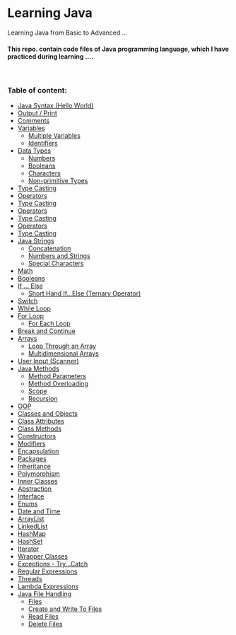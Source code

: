 # Learning Java
Learning Java from Basic to Advanced ...  
#### This repo. contain code files of Java programming language, which I have practiced during learning  ....

<br>

<!-- ---------------------------------------------------------------------------------------------------------------------- -->

### Table of content:

<!-- * <a href=" # ">Hello World</a> -->
* <a href="https://github.com/ayush-sleeping/Learning_Java/blob/main/From%20Personal%20practice/FirstJavaClass.java">Java Syntax 
 (Hello World)</a>
* <a href="  ">Output / Print</a>
* <a href="  ">Comments</a>
* <a href="  ">Variables</a>
  * <a href="  ">Multiple Variables</a>
  * <a href="  ">Identifiers</a>
* <a href="  ">Data Types</a>
  * <a href="  ">Numbers</a>
  * <a href="  ">Booleans</a>
  * <a href="  ">Characters</a>
  * <a href="  ">Non-primitive Types</a>
* <a href="  ">Type Casting</a>
* <a href="  ">Operators</a>
* <a href="  ">Type Casting</a>
* <a href="  ">Operators</a>
* <a href=" # ">Type Casting</a>
* <a href=" # ">Operators</a>
* <a href=" # ">Type Casting</a>
* <a href=" # ">Java Strings</a>
  * <a href="  ">Concatenation</a>
  * <a href="  ">Numbers and Strings</a>
  * <a href="  ">Special Characters</a>
* <a href=" # ">Math</a>
* <a href=" # ">Booleans</a>
* <a href=" # ">If ... Else</a>
  * <a href=" # ">Short Hand If...Else (Ternary Operator)</a>
* <a href=" # ">Switch</a>
* <a href=" # ">While Loop</a>
* <a href=" # ">For Loop</a>
  * <a href=" # ">For Each Loop</a>
* <a href=" # ">Break and Continue</a>
* <a href=" # ">Arrays</a>
  * <a href=" # ">Loop Through an Array</a>
  * <a href=" # ">Multidimensional Arrays</a>
* <a href=" # ">User Input (Scanner)</a>
* <a href=" # ">Java Methods</a>
  * <a href=" # ">Method Parameters</a>
  * <a href=" # ">Method Overloading</a>
  * <a href=" # ">Scope</a>
  * <a href=" # ">Recursion</a>
* <a href=" # ">OOP</a>
* <a href=" # ">Classes and Objects</a>
* <a href=" # ">Class Attributes</a>
* <a href=" # ">Class Methods</a>
* <a href=" # ">Constructors</a>
* <a href=" # ">Modifiers</a>
* <a href=" # ">Encapsulation</a>
* <a href=" # ">Packages</a>
* <a href=" # ">Inheritance</a>
* <a href=" # ">Polymorphism</a>
* <a href=" # ">Inner Classes</a>
* <a href=" # ">Abstraction</a>
* <a href=" # ">Interface</a>
* <a href=" # ">Enums</a>
* <a href=" # ">Date and Time</a>
* <a href=" # ">ArrayList</a>
* <a href=" # ">LinkedList</a>
* <a href=" # ">HashMap</a>
* <a href=" # ">HashSet</a>
* <a href=" # ">Iterator</a>
* <a href=" # ">Wrapper Classes</a>
* <a href=" # ">Exceptions - Try...Catch</a>
* <a href=" # ">Regular Expressions</a>
* <a href=" # ">Threads</a>
* <a href=" # ">Lambda Expressions</a>
* <a href=" # ">Java File Handling</a>
  * <a href=" # ">Files</a>
  * <a href=" # ">Create and Write To Files</a>
  * <a href=" # ">Read Files</a>
  * <a href=" # ">Delete Files</a>





